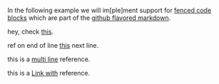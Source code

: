 In the following example we will im[ple]ment support for [fenced code blocks][] which are part
of the [github flavored markdown][gfm].

[fenced code blocks]: https://help.github.com/articles/github-flavored-markdown#fenced-code-blocks
                      "Fenced code block feature of github flavored markdown"
[gfm]: https://github.com
[unused]: https://github.com/unused

hey, check [this].

[this]: https://github.com/cebe/markdown

ref on end of line [this]
next line.

this is a [multi
line] reference.

this is a [Link
with][multi
line] reference.

[multi line]: http://example.com
